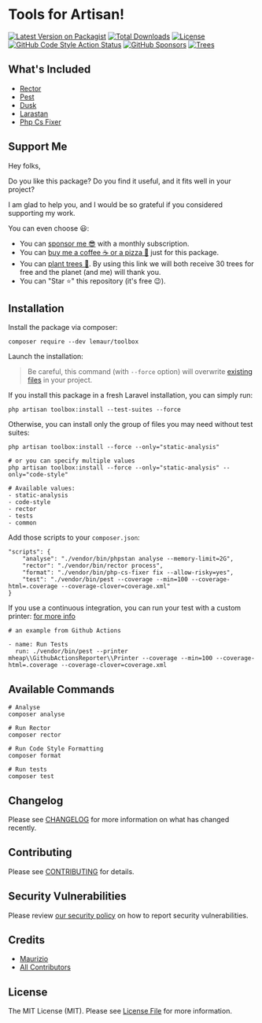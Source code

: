 # Tools for Artisan!

[![Latest Version on Packagist](https://img.shields.io/packagist/v/lemaur/toolbox.svg?style=flat-square)](https://packagist.org/packages/lemaur/toolbox)
[![Total Downloads](https://img.shields.io/packagist/dt/lemaur/toolbox.svg?style=flat-square)](https://packagist.org/packages/lemaur/toolbox)
[![License](https://img.shields.io/packagist/l/lemaur/toolbox.svg?style=flat-square&color=yellow)](https://github.com/leMaur/toolbox/blob/master/LICENSE.md)
[![GitHub Code Style Action Status](https://img.shields.io/github/workflow/status/lemaur/toolbox/Check%20&%20fix%20styling?label=code%20style&style=flat-square)](https://github.com/lemaur/toolbox/actions?query=workflow%3A"Check+%26+fix+styling"+branch%3Amaster)
[![GitHub Sponsors](https://img.shields.io/github/sponsors/lemaur?style=flat-square&color=ea4aaa)](https://github.com/sponsors/leMaur)
[![Trees](https://img.shields.io/badge/dynamic/json?color=yellowgreen&style=flat-square&label=Trees&query=%24.total&url=https%3A%2F%2Fpublic.offset.earth%2Fusers%2Flemaur%2Ftrees)](https://ecologi.com/lemaur?r=6012e849de97da001ddfd6c9)

## What's Included
- [Rector](https://github.com/rectorphp/rector)
- [Pest](https://pestphp.com/)
- [Dusk](https://laravel.com/docs/8.x/dusk)
- [Larastan](https://github.com/nunomaduro/larastan)
- [Php Cs Fixer](https://github.com/FriendsOfPHP/PHP-CS-Fixer)

## Support Me

Hey folks,

Do you like this package? Do you find it useful, and it fits well in your project?

I am glad to help you, and I would be so grateful if you considered supporting my work.

You can even choose 😃:
* You can [sponsor me 😎](https://github.com/sponsors/leMaur) with a monthly subscription.
* You can [buy me a coffee ☕ or a pizza 🍕](https://github.com/sponsors/leMaur?frequency=one-time&sponsor=leMaur) just for this package.
* You can [plant trees 🌴](https://ecologi.com/lemaur?r=6012e849de97da001ddfd6c9). By using this link we will both receive 30 trees for free and the planet (and me) will thank you. 
* You can "Star ⭐" this repository (it's free 😉).

## Installation

Install the package via composer:
```
composer require --dev lemaur/toolbox
```

Launch the installation:
> Be careful, this command (with `--force` option) will overwrite [existing files](https://github.com/leMaur/toolbox/blob/master/src/Commands/PublishCommand.php#L38) in your project.

If you install this package in a fresh Laravel installation, you can simply run:
```
php artisan toolbox:install --test-suites --force
```

Otherwise, you can install only the group of files you may need without test suites:
```
php artisan toolbox:install --force --only="static-analysis"

# or you can specify multiple values
php artisan toolbox:install --force --only="static-analysis" --only="code-style"

# Available values:
- static-analysis
- code-style
- rector
- tests
- common
```

Add those scripts to your `composer.json`:
```
"scripts": {
    "analyse": "./vendor/bin/phpstan analyse --memory-limit=2G",
    "rector": "./vendor/bin/rector process",
    "format": "./vendor/bin/php-cs-fixer fix --allow-risky=yes",
    "test": "./vendor/bin/pest --coverage --min=100 --coverage-html=.coverage --coverage-clover=coverage.xml"
}
```

If you use a continuous integration, you can run your test with a custom printer:
[for more info](https://github.com/mheap/phpunit-github-actions-printer)
```
# an example from Github Actions

- name: Run Tests
  run: ./vendor/bin/pest --printer mheap\\GithubActionsReporter\\Printer --coverage --min=100 --coverage-html=.coverage --coverage-clover=coverage.xml
```

## Available Commands 

```
# Analyse
composer analyse

# Run Rector
composer rector

# Run Code Style Formatting
composer format

# Run tests
composer test
```

## Changelog

Please see [CHANGELOG](CHANGELOG.md) for more information on what has changed recently.

## Contributing

Please see [CONTRIBUTING](.github/CONTRIBUTING.md) for details.

## Security Vulnerabilities

Please review [our security policy](../../security/policy) on how to report security vulnerabilities.

## Credits

- [Maurizio](https://github.com/lemaur)
- [All Contributors](../../contributors)

## License

The MIT License (MIT). Please see [License File](LICENSE.md) for more information.
